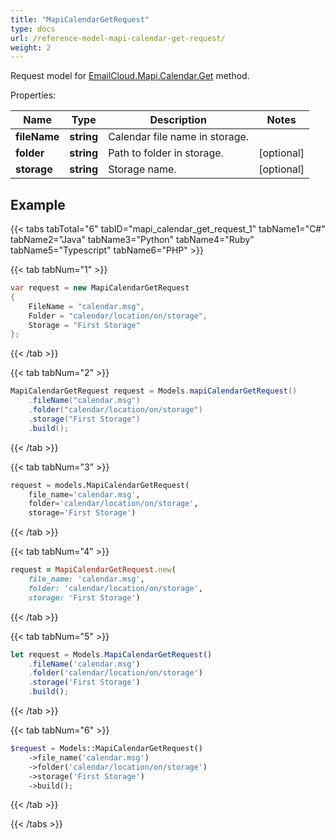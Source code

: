 ```yaml
---
title: "MapiCalendarGetRequest"
type: docs
url: /reference-model-mapi-calendar-get-request/
weight: 2
---
```


Request model for [EmailCloud.Mapi.Calendar.Get](/email/reference-mapi-calendar-api/#get) method.

Properties:

Name | Type | Description | Notes
---- | ---- | ----------- | -----
**fileName** |**string**|Calendar file name in storage. |
**folder** |**string**|Path to folder in storage. |[optional] 
**storage** |**string**|Storage name. |[optional] 

## Example

{{< tabs tabTotal="6" tabID="mapi_calendar_get_request_1" tabName1="C#" tabName2="Java" tabName3="Python" tabName4="Ruby" tabName5="Typescript" tabName6="PHP" >}}

{{< tab tabNum="1" >}}

```csharp
var request = new MapiCalendarGetRequest
{ 
    FileName = "calendar.msg",
    Folder = "calendar/location/on/storage",
    Storage = "First Storage"
};
```

{{< /tab >}}

{{< tab tabNum="2" >}}

```java
MapiCalendarGetRequest request = Models.mapiCalendarGetRequest()
    .fileName("calendar.msg")
    .folder("calendar/location/on/storage")
    .storage("First Storage")
    .build();
```

{{< /tab >}}

{{< tab tabNum="3" >}}

```python
request = models.MapiCalendarGetRequest(
    file_name='calendar.msg',
    folder='calendar/location/on/storage',
    storage='First Storage')
```

{{< /tab >}}

{{< tab tabNum="4" >}}

```ruby
request = MapiCalendarGetRequest.new(
    file_name: 'calendar.msg',
    folder: 'calendar/location/on/storage',
    storage: 'First Storage')
```

{{< /tab >}}

{{< tab tabNum="5" >}}

```typescript
let request = Models.MapiCalendarGetRequest()
    .fileName('calendar.msg')
    .folder('calendar/location/on/storage')
    .storage('First Storage')
    .build();
```

{{< /tab >}}

{{< tab tabNum="6" >}}

```php
$request = Models::MapiCalendarGetRequest()
    ->file_name('calendar.msg')
    ->folder('calendar/location/on/storage')
    ->storage('First Storage')
    ->build();
```

{{< /tab >}}

{{< /tabs >}}

